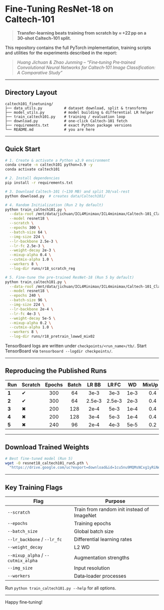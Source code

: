 # Fine‑Tuning **ResNet‑18** on **Caltech‑101**

> **Transfer‑learning beats training from scratch by **≈ +22 pp** on a 30‑shot Caltech‑101 split.**

This repository contains the full PyTorch implementation, training scripts and utilities for the experiments described in the report:

> *Huang Jichuan & Zhao Junming – “Fine‑tuning Pre‑trained Convolutional Neural Networks for Caltech‑101 Image Classification: A Comparative Study”*

---

## Directory Layout

```
caltech101_finetuning/
├── data_utils.py          # dataset download, split & transforms
├── model_utils.py         # model building & differential LR helper
├── train_caltech101.py    # training / evaluation loop
├── download.py            # one‑click Caltech‑101 fetch
├── requirements.txt       # exact Python package versions
└── README.md              # you are here
```
---

## Quick Start

```bash
# 1. Create & activate a Python ≥3.9 environment
conda create -n caltech101 python=3.9 -y
conda activate caltech101

# 2. Install dependencies
pip install -r requirements.txt

# 3. Download Caltech‑101 (~130 MB) and split 30/val‑rest
python download.py  # creates data/Caltech101/

# 4. Random Initialization (Run 2 by default)
python train_caltech101.py \
  --data-root /mnt/data/jichuan/ICL4Minimax/ICL4minimax/Caltech-101_Classification/data \
  --model resnet18 \
  --scratch \
  --epochs 300 \
  --batch-size 64 \
  --img-size 224 \
  --lr-backbone 2.5e-3 \
  --lr-fc 2.5e-3 \
  --weight-decay 2e-3 \
  --mixup-alpha 0.4 \
  --cutmix-alpha 1.0 \
  --workers 8 \
  --log-dir runs/r18_scratch_reg

# 5. Fine‑tune the pre‑trained ResNet‑18 (Run 5 by default)
python train_caltech101.py \
  --data-root /mnt/data/jichuan/ICL4Minimax/ICL4minimax/Caltech-101_Classification/data \
  --model resnet18 \
  --epochs 240 \
  --batch-size 96 \
  --img-size 224 \
  --lr-backbone 2e-4 \
  --lr-fc 4e-3 \
  --weight-decay 5e-5 \
  --mixup-alpha 0.2 \
  --cutmix-alpha 1.0 \
  --workers 8 \
  --log-dir runs/r18_pretrain_lowwd_mix02
```
TensorBoard logs are written under `checkpoints/<run_name>/tb/`. Start TensorBoard via `tensorboard --logdir checkpoints/`.

---

## Reproducing the Published Runs

| Run   | Scratch | Epochs | Batch |  LR BB |  LR FC |  WD  | MixUp α | CutMix α |  Val‑Acc  |
| ----- | ------- | :----: | :---: | :----: | :----: | :--: | :-----: | :------: | :-------: |
| **1** | ✔       |   300  |   64  |  3e‑3  |  3e‑3  | 1e‑3 |   0.4   |    1.0   |   0.712   |
| **2** | ✔       |   300  |   64  | 2.5e‑3 | 2.5e‑3 | 2e‑3 |   0.4   |    1.0   | **0.723** |
| **3** | ✖       |   200  |  128  |  2e‑4  |  5e‑3  | 1e‑4 |   0.4   |    1.0   |   0.932   |
| **4** | ✖       |   200  |  128  |  3e‑4  |  5e‑3  | 1e‑4 |   0.4   |    1.0   |   0.935   |
| **5** | ✖       |   240  |   96  |  2e‑4  |  4e‑3  | 5e‑5 |   0.2   |    1.0   | **0.940** |

---

## Download Trained Weights

```bash
# Best fine‑tuned model (Run 5)
wget -O resnet18_caltech101_run5.pth \
  "https://drive.google.com/uc?export=download&id=1cu5nu9MQMsNCxg1yRiNeK9cqiHB2wR8c"
```
---

## Key Training Flags

| Flag                               | Purpose                                    | 
| ---------------------------------- | ------------------------------------------ | 
| `--scratch`                        | Train from random init instead of ImageNet |
| `--epochs`                         | Training epochs                            | 
| `--batch_size`                     | Global batch size                          | 
| `--lr_backbone` / `--lr_fc`        | Differential learning rates                | 
| `--weight_decay`                   | L2 WD                                      | 
| `--mixup_alpha` / `--cutmix_alpha` | Augmentation strengths                     | 
| `--img_size`                       | Input resolution                           | 
| `--workers`                        | Data‑loader processes                      |

Run `python train_caltech101.py --help` for all options.

---

Happy fine‑tuning! 

